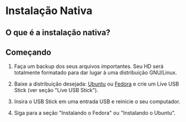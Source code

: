 # Instalação Nativa

## O que é a instalação nativa?


## Começando

1. Faça um backup dos seus arquivos importantes. Seu HD será totalmente formatado para dar lugar à uma distribuição GNU/Linux.

2. Baixe a distribuição desejada: [Ubuntu](http://www.ubuntu.com/download/desktop) ou [Fedora](https://getfedora.org/pt_BR/workstation/) e crie um Live USB Stick (ver seção "Live USB Stick").

3. Insira o USB Stick em uma entrada USB e reinicie o seu computador.

4. Siga para a seção "Instalando o Fedora" ou "Instalando o Ubuntu".
